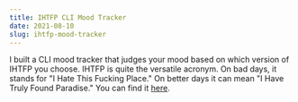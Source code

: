 ```yaml
---
title: IHTFP CLI Mood Tracker
date: 2021-08-10
slug: ihtfp-mood-tracker
---
```


I built a CLI mood tracker that judges your mood based on which version of IHTFP you choose. IHTFP is quite the versatile acronym. On bad days, it stands for "I Hate This Fucking Place." On better days it can mean "I Have Truly Found Paradise." You can find it [here](https://github.com/0aax/ihtfp).